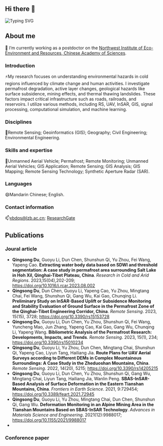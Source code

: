 ## Hi there 👋

<!--
**xbdqs/xbdqs** is a ✨ _special_ ✨ repository because its `README.md` (this file) appears on your GitHub profile.

Here are some ideas to get you started:

- 🔭 I’m currently working on ...
- 🌱 I’m currently learning ...
- 👯 I’m looking to collaborate on ...
- 🤔 I’m looking for help with ...
- 💬 Ask me about ...
- 📫 How to reach me: ...
- 😄 Pronouns: ...
- ⚡ Fun fact: ...
-->

![Typing SVG](https://readme-typing-svg.demolab.com/?lines=Hello,+I+am+Qingsong+Du.;Welcome+to+my+homepage.)

## About me
🔭 I’m currently working as a postdoctor on the [Northwest Institute of Eco-Environment and Resources, Chinese Academy of Sciences](http://english.nieer.cas.cn/).

### Introduction
⚡My research focuses on understanding environmental hazards in cold regions influenced by climate change and human activities. I investigate permafrost degradation, active layer changes, geological hazards like surface subsidence, mining effects, and thermal thawing landslides. These factors impact critical infrastructure such as roads, railroads, and reservoirs. I utilize various methods, including RS, UAV, InSAR, GIS, signal processing, computational simulation, and machine learning.
### Disciplines
🌱Remote Sensing; Geoinformatics (GIS); Geography; Civil Engineering; Environmental Engineering.
### Skills and expertise
👯Unmanned Aerial Vehicle; Permafrost; Remote Monitoring; Unmanned Aerial Vehicles; GIS Application; Remote Sensing; GIS Analysis; GIS Mapping; Remote Sensing Technology; Synthetic Aperture Radar (SAR).
### Languages
😄Mandarin Chinese; English.
### Contact information
📫xbdqs@lzb.ac.cn; [ResearchGate](https://www.researchgate.net/profile/Qingsong-Du)

## Publications
### Joural article

- **Qingsong Du**, Guoyu Li, Dun Chen, Shunshun Qi, Yu Zhou, Fei Wang, Yapeng Cao. **Extracting water body data based on SDWI and threshold segmentation: A case study in permafrost area surrounding Salt Lake in Hoh Xil, Qinghai-Tibet Plateau, China**. _Research in Cold and Arid Regions_. 2023,15(04),202-209; https://doi.org/10.1016/j.rcar.2023.08.002
- **Qingsong Du**, Dun Chen, Guoyu Li, Yapeng Cao, Yu Zhou, Mingtang Chai, Fei Wang, Shunshun Qi, Gang Wu, Kai Gao, Chunqing Li. **Preliminary Study on InSAR-Based Uplift or Subsidence Monitoring and Stability Evaluation of Ground Surface in the Permafrost Zone of the Qinghai–Tibet Engineering Corridor, China**. _Remote Sensing_. 2023, 15(15), 3728; https://doi.org/10.3390/rs15153728
- **Qingsong Du**, Guoyu Li, Dun Chen, Yu Zhou, Shunshun Qi, Fei Wang, Yuncheng Mao, Jun Zhang, Yapeng Cao, Kai Gao, Gang Wu, Chunqing Li, Yapeng Wang. **Bibliometric Analysis of the Permafrost Research: Developments, Impacts, and Trends**. _Remote Sensing_. 2023, 15(1), 234; https://doi.org/10.3390/rs15010234
- **Qingsong Du**, Guoyu Li, Yu Zhou, Dun Chen, Mingtang Chai, Shunshun Qi, Yapeng Cao, Liyun Tang, Hailiang Jia. **Route Plans for UAV Aerial Surveys according to Different DEMs in Complex Mountainous Surroundings: A Case Study in the Zheduoshan Mountains, China**. _Remote Sensing_. 2022, 14(20), 5215; https://doi.org/10.3390/rs14205215
- **Qingsong Du**, Guoyu Li, Dun Chen, Yu Zhou, Shunshun Qi, Gang Wu, Mingtang Chai, Liyun Tang, Hailiang Jia, Wanlin Peng. **SBAS-InSAR-Based Analysis of Surface Deformation in the Eastern Tianshan Mountains, China**. _Frontiers in Earth Science_. 2021, 9:729454; https://doi.org/10.3389/feart.2021.72945
- **Qingsong Du**, Guoyu Li, Yu Zhou, Mingtang Chai, Dun Chen, Shunshun Qi, Gang Wu. **Deformation Monitoring in an Alpine Mining Area in the Tianshan Mountains Based on SBAS-InSAR Technology**. _Advances in Materials Science and Engineering_. 2021(12):9988017; https://doi.org/10.1155/2021/9988017
- 



### Conforence paper


<!--
![Anurag's GitHub stats](https://github-readme-stats.vercel.app/api?username=xbdqs)
![Top Langs](https://github-readme-stats.vercel.app/api/top-langs/?username=xbdqs)
![GitHub Streak](https://streak-stats.demolab.com/?user=xbdqs)
-->



